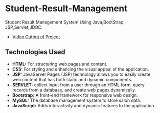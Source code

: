 # Student-Result-Management
 Student Result Management System Using Java,BootStrap, JSP,Servlet,JDBC.


- [Video Output of Project](https://youtube.com/playlist?list=PLdRq0mbeEBmwInxWeZI9SBoyw_Djb7aAZ&si=cIJXl9fNkVmf0lun)
 
## Technologies Used

- **HTML:** For structuring web pages and content.
- **CSS:** For styling and enhancing the visual appeal of the application.
- **JSP:** JavaServer Pages (JSP) technology allows you to easily create web content that has both static and dynamic components. 
- **SERVLET:** collect input from a user through an HTML form, query records from a database, and create web pages dynamically.
- **Bootstrap:** A front-end framework for responsive web design.
- **MySQL:** The database management system to store salon data.
- **JavaScript:** Adds interactivity and dynamic features to the application.
